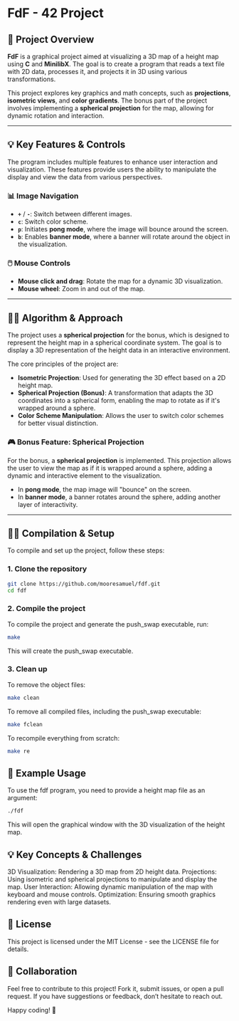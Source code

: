 # FdF - 42 Project

## 🚀 Project Overview

**FdF** is a graphical project aimed at visualizing a 3D map of a height map using **C** and **MinilibX**. The goal is to create a program that reads a text file with 2D data, processes it, and projects it in 3D using various transformations.

This project explores key graphics and math concepts, such as **projections**, **isometric views**, and **color gradients**. The bonus part of the project involves implementing a **spherical projection** for the map, allowing for dynamic rotation and interaction.

---

## 💡 Key Features & Controls

The program includes multiple features to enhance user interaction and visualization. These features provide users the ability to manipulate the display and view the data from various perspectives.

### 📊 Image Navigation
- **`+`** / **`-`**: Switch between different images. 
- **`c`**: Switch color scheme.
- **`p`**: Initiates **pong mode**, where the image will bounce around the screen.
- **`b`**: Enables **banner mode**, where a banner will rotate around the object in the visualization.

### 🖱️ Mouse Controls
- **Mouse click and drag**: Rotate the map for a dynamic 3D visualization.
- **Mouse wheel**: Zoom in and out of the map.

---

## 🧑‍💻 Algorithm & Approach

The project uses a **spherical projection** for the bonus, which is designed to represent the height map in a spherical coordinate system. The goal is to display a 3D representation of the height data in an interactive environment. 

The core principles of the project are:
- **Isometric Projection**: Used for generating the 3D effect based on a 2D height map.
- **Spherical Projection (Bonus)**: A transformation that adapts the 3D coordinates into a spherical form, enabling the map to rotate as if it's wrapped around a sphere.
- **Color Scheme Manipulation**: Allows the user to switch color schemes for better visual distinction.

### 🎮 Bonus Feature: Spherical Projection

For the bonus, a **spherical projection** is implemented. This projection allows the user to view the map as if it is wrapped around a sphere, adding a dynamic and interactive element to the visualization.

- In **pong mode**, the map image will "bounce" on the screen.
- In **banner mode**, a banner rotates around the sphere, adding another layer of interactivity.

---

## 🧑‍🔧 Compilation & Setup

To compile and set up the project, follow these steps:

### 1. Clone the repository

```bash
git clone https://github.com/mooresamuel/fdf.git
cd fdf
```


### 2. Compile the project
To compile the project and generate the push_swap executable, run:
```bash
make
```
This will create the push_swap executable.

### 3. Clean up
To remove the object files:
```bash
make clean
```

To remove all compiled files, including the push_swap executable:
```bash
make fclean
```

To recompile everything from scratch:
```bash
make re
```

## 🧪 Example Usage
To use the fdf program, you need to provide a height map file as an argument:

```bash
./fdf
```
This will open the graphical window with the 3D visualization of the height map.

## 💡 Key Concepts & Challenges
3D Visualization: Rendering a 3D map from 2D height data.
Projections: Using isometric and spherical projections to manipulate and display the map.
User Interaction: Allowing dynamic manipulation of the map with keyboard and mouse controls.
Optimization: Ensuring smooth graphics rendering even with large datasets.

## 📄 License
This project is licensed under the MIT License - see the LICENSE file for details.

## 🤝 Collaboration
Feel free to contribute to this project! Fork it, submit issues, or open a pull request. If you have suggestions or feedback, don’t hesitate to reach out.

Happy coding! 🚀
